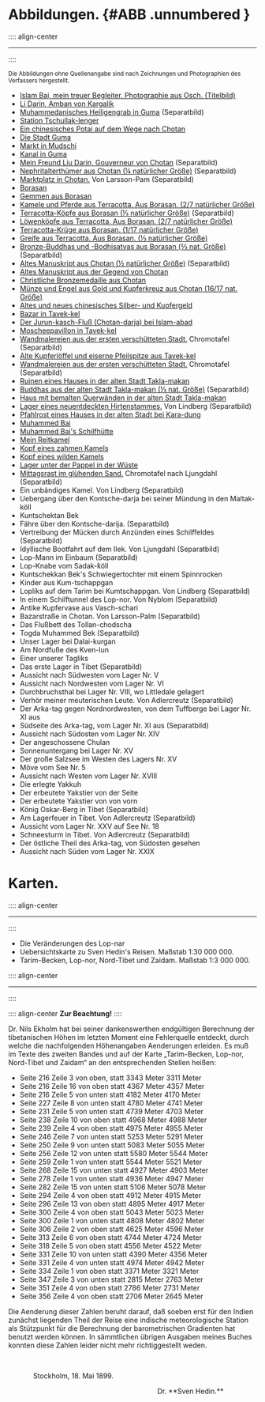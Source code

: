 # Abbildungen. {#ABB .unnumbered  }

:::: align-center
****
::::

<small>Die Abbildungen ohne Quellenangabe sind nach Zeichnungen und Photographien des Verfassers
hergestellt.</small>

* [Islam Bai, mein treuer Begleiter. Photographie aus Osch. (Titelbild)](ch001.xhtml#b000)
* [Li Darin, Amban von Kargalik](ch005.xhtml#b009)
* [Muhammedanisches Heiligengrab in Guma](ch005.xhtml#b010) (Separatbild)
* [Station Tschullak-lenger](ch005.xhtml#b011)
* [Ein chinesisches Potai auf dem Wege nach Chotan](ch005.xhtml#b012)
* [Die Stadt Guma](ch005.xhtml#b014)
* [Markt in Mudschi](ch005.xhtml#b015)
* [Kanal in Guma](ch005.xhtml#b018)
* [Mein Freund Liu Darin, Gouverneur von Chotan](ch006.xhtml#b024)  (Separatbild)
* [Nephritalterthümer aus Chotan (¼ natürlicher Größe)](ch006.xhtml#b024)  (Separatbild)
* [Marktplatz in Chotan.](ch006.xhtml#b030) Von Larsson-Pam (Separatbild)
* [Borasan](ch007.xhtml#b034)
* [Gemmen aus Borasan](ch007.xhtml#b035)
* [Kamele und Pferde aus Terracotta. Aus Borasan. (2/7 natürlicher Größe)](ch007.xhtml#b037)
* [Terracotta-Köpfe aus Borasan (⅓ natürlicher Größe)](ch007.xhtml#b038)  (Separatbild)
* [Löwenköpfe aus Terracotta. Aus Borasan. (2/7 natürlicher Größe)](ch007.xhtml#b042)
* [Terracotta-Krüge aus Borasan. (1/17 natürlicher Größe)](ch007.xhtml#b043)
* [Greife aus Terracotta. Aus Borasan. (⅓ natürlicher Größe)](ch007.xhtml#b045) 
* [Bronze-Buddhas und -Bodhisatvas aus Borasan (⅔ nat. Größe)](ch007.xhtml#b049)  (Separatbild)
* [Altes Manuskript aus Chotan (½ natürlicher Größe)](ch007.xhtml#b052) (Separatbild)
* [Altes Manuskript aus der Gegend von Chotan](ch007.xhtml#b053)
* [Christliche Bronzemedaille aus Chotan](ch007.xhtml#b056)
* [Münze und Engel aus Gold und Kupferkreuz aus Chotan (16/17 nat. Größe)](ch007.xhtml#b057)
* [Altes und neues chinesisches Silber- und Kupfergeld](ch008.xhtml#b062)
* [Bazar in Tavek-kel](ch008.xhtml#b063)
* [Der Jurun-kasch-Fluß (Chotan-darja) bei Islam-abad](ch008.xhtml#b064)
* [Moscheepavillon in Tavek-kel](ch008.xhtml#b065)
* [Wandmalereien aus der ersten verschütteten Stadt.](ch008.xhtml#b066) Chromotafel (Separatbild)
* [Alte Kupferlöffel und eiserne Pfeilspitze aus Tavek-kel](ch008.xhtml#b067)
* [Wandmalereien aus der ersten verschütteten Stadt.](ch008.xhtml#b068) Chromotafel (Separatbild)
* [Ruinen eines Hauses in der alten Stadt Takla-makan](ch008.xhtml#b069)
* [Buddhas aus der alten Stadt Takla-makan (⅓ nat. Größe)](ch008.xhtml#b069) (Separatbild)
* [Haus mit bemalten Querwänden in der alten Stadt Takla-makan](ch008.xhtml#b071)
* [Lager eines neuentdeckten Hirtenstammes.](ch009.xhtml#b086) Von Lindberg (Separatbild)
* [Pfahlrost eines Hauses in der alten Stadt bei Kara-dung](ch009.xhtml#b087)
* [Muhammed Bai](ch009.xhtml#b091)
* [Muhammed Bai's Schilfhütte](ch009.xhtml#b094)
* [Mein Reitkamel](ch010.xhtml#b101)
* [Kopf eines zahmen Kamels](ch010.xhtml#b102)
* [Kopf eines wilden Kamels](ch010.xhtml#b103)
* [Lager unter der Pappel in der Wüste](ch010.xhtml#b113)
* [Mittagsrast im glühenden Sand.](ch010.xhtml#b114) Chromotafel nach Ljungdahl (Separatbild)
* Ein unbändiges Kamel. Von Lindberg  (Separatbild)
* Uebergang über den Kontsche-darja bei seiner Mündung in den Maltak-köll
* Kuntschektan Bek
* Fähre über den Kontsche-darija. (Separatbild)
* Vertreibung der Mücken durch Anzünden eines Schilffeldes (Separatbild)
* Idyllische Bootfahrt auf dem Ilek. Von Ljungdahl (Separatbild)
* Lop-Mann im Einbaum (Separatbild)
* Lop-Knabe vom Sadak-kͥöll
* Kuntschekkan Bek's Schwiegertochter mit einem Spinnrocken
* Kinder aus Kum-tschappgan
* Lopliks auf dem Tarim bei Kumtschappgan. Von Lindberg (Separatbild)
* In einem Schilftunnel des Lop-nor. Von Nyblom (Separatbild)
* Antike Kupfervase aus Vasch-schari
* Bazarstraße in Chotan. Von Larsson-Palm (Separatbild)
* Das Flußbett des Tollan-chodscha
* Togda Muhammed Bek (Separatbild)
* Unser Lager bei Dalai-kurgan
* Am Nordfuße des Kven-lun
* Einer unserer Tagliks
* Das erste Lager in Tibet (Separatbild)
* Aussicht nach Südwesten vom Lager Nr. V
* Aussicht nach Nordwesten vom Lager Nr. VI
* Durchbruchsthal bei Lager Nr. VIII, wo Littledale gelagert
* Verhör meiner meuterischen Leute. Von Adlercreutz   (Separatbild)
* Der Arka-tag gegen Nordnordwesten, von dem Tuffberge bei Lager Nr. XI aus
* Südseite des Arka-tag, vom Lager Nr. XI aus (Separatbild)
* Aussicht nach Südosten vom Lager Nr. XIV
* Der angeschossene Chulan
* Sonnenuntergang bei Lager Nr. XV
* Der große Salzsee im Westen des Lagers Nr. XV
* Möve vom See Nr. 5
* Aussicht nach Westen vom Lager Nr. XVIII
* Die erlegte Yakkuh
* Der erbeutete Yakstier von der Seite
* Der erbeutete Yakstier von von vorn
* König Oskar-Berg in Tibet (Separatbild)
* Am Lagerfeuer in Tibet. Von Adlercreutz (Separatbild)
* Aussicht vom Lager Nr. XXV auf See Nr. 18
* Schneesturm in Tibet. Von Adlercreutz  (Separatbild)
* Der östliche Theil des Arka-tag, von Südosten gesehen
* Aussicht nach Süden vom Lager Nr. XXIX




# Karten. 
:::: align-center
****
::::

* Die Veränderungen des Lop-nar
* Uebersichtskarte zu Sven Hedin's Reisen. Maßstab 1:30&nbsp;000&nbsp;000.
* Tarim-Becken, Lop-nor, Nord-Tibet und Zaidam. Maßstab 1:3&nbsp;000&nbsp;000.

:::: align-center
****
::::

:::: align-center
**Zur Beachtung!**
::::

Dr. Nils Ekholm hat bei seiner dankenswerthen endgültigen Berechnung der
tibetanischen Höhen im letzten Moment eine Fehlerquelle entdeckt, durch welche
die nachfolgenden Höhenangaben Aenderungen erleiden. Es muß im Texte des zweiten
Bandes und auf der Karte „Tarim-Becken, Lop-nor, Nord-Tibet und Zaidam“ an den
entsprechenden Stellen heißen:

* Seite 216 Zeile 3 von oben, statt 3343 Meter 3311 Meter
* Seite 216 Zeile 16 von oben statt 4367 Meter 4357 Meter
* Seite 216 Zeile 5 von unten statt 4182 Meter 4170 Meter
* Seite 227 Zeile 8 von unten statt 4780 Meter 4741 Meter
* Seite 231 Zeile 5 von unten statt 4739 Meter 4703 Meter
* Seite 238 Zeile 10 von oben statt 4968 Meter 4988 Meter
* Seite 239 Zeile 4 von oben statt 4975 Meter 4955 Meter
* Seite 246 Zeile 7 von unten statt 5253 Meter 5291 Meter
* Seite 250 Zeile 9 von unten statt 5083 Meter 5055 Meter
* Seite 256 Zeile 12 von unten statt 5580 Meter 5544 Meter
* Seite 259 Zeile 1 von unten statt 5544 Meter 5521 Meter
* Seite 268 Zeile 15 von unten statt 4927 Meter 4903 Meter
* Seite 278 Zeile 1 von unten statt 4936 Meter 4947 Meter
* Seite 282 Zeile 15 von unten statt 5106 Meter 5078 Meter
* Seite 294 Zeile 4 von oben statt 4912 Meter 4915 Meter
* Seite 296 Zeile 13 von oben statt 4895 Meter 4917 Meter
* Seite 300 Zeile 4 von oben statt 5043 Meter 5023 Meter
* Seite 300 Zeile 1 von unten statt 4808 Meter 4802 Meter
* Seite 306 Zeile 2 von oben statt 4625 Meter 4596 Meter
* Seite 313 Zeile 6 von oben statt 4744 Meter 4724 Meter
* Seite 318 Zeile 5 von oben statt 4556 Meter 4522 Meter
* Seite 331 Zeile 10 von unten statt 4390 Meter 4356 Meter
* Seite 331 Zeile 4 von unten statt 4974 Meter 4942 Meter
* Seite 334 Zeile 1 von oben statt 3371 Meter 3321 Meter
* Seite 347 Zeile 3 von unten statt 2815 Meter 2763 Meter
* Seite 351 Zeile 4 von oben statt 2786 Meter 2731 Meter
* Seite 356 Zeile 4 von oben statt 2706 Meter 2645 Meter

Die Aenderung dieser Zahlen beruht darauf, daß soeben erst für den Indien
zunächst liegenden Theil der Reise eine indische meteorologische Station als
Stützpunkt für die Berechnung der barometrischen Gradienten hat benutzt werden
können. In sämmtlichen übrigen Ausgaben meines Buches konnten diese Zahlen
leider nicht mehr richtiggestellt weden.

<br /><p style="text-indent:10%;">Stockholm, 18. Mai 1899.</p>
<p style="text-indent:60%;">Dr. **Sven Hedin.**</p>



